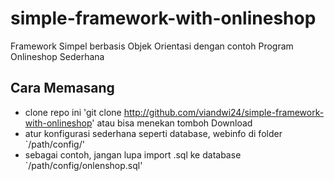 # simple-framework-with-onlineshop
Framework Simpel berbasis Objek Orientasi dengan contoh Program Onlineshop Sederhana


## Cara Memasang
* clone repo ini 'git clone http://github.com/viandwi24/simple-framework-with-onlineshop' atau bisa menekan tomboh Download
* atur konfigurasi sederhana seperti database, webinfo di folder `/path/config/'
* sebagai contoh, jangan lupa import .sql ke database `/path/config/onlenshop.sql'
